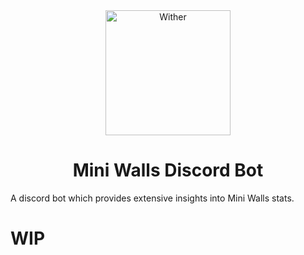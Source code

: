<div align="center">
  <img src="https://images-wixmp-ed30a86b8c4ca887773594c2.wixmp.com/f/2904f31a-77ba-45b6-9f62-184e2a7a5190/d6wiivv-44ce6e51-0a91-44d1-a795-d75075dfd26f.png?token=eyJ0eXAiOiJKV1QiLCJhbGciOiJIUzI1NiJ9.eyJzdWIiOiJ1cm46YXBwOjdlMGQxODg5ODIyNjQzNzNhNWYwZDQxNWVhMGQyNmUwIiwiaXNzIjoidXJuOmFwcDo3ZTBkMTg4OTgyMjY0MzczYTVmMGQ0MTVlYTBkMjZlMCIsIm9iaiI6W1t7InBhdGgiOiJcL2ZcLzI5MDRmMzFhLTc3YmEtNDViNi05ZjYyLTE4NGUyYTdhNTE5MFwvZDZ3aWl2di00NGNlNmU1MS0wYTkxLTQ0ZDEtYTc5NS1kNzUwNzVkZmQyNmYucG5nIn1dXSwiYXVkIjpbInVybjpzZXJ2aWNlOmZpbGUuZG93bmxvYWQiXX0.xVu8FnIUqVpg89OrIQOeU20o8cyxAqoWVZV9Gj-C7Cg" alt="Wither" width=200 /><br />
  <h1>Mini Walls Discord Bot</h1>
</div>
A discord bot which provides extensive insights into Mini Walls stats.

# WIP
